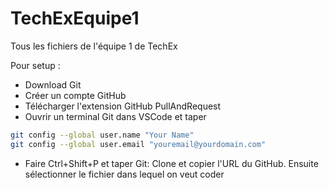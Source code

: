 # TechExEquipe1

Tous les fichiers de l'équipe 1 de TechEx

Pour setup : 
 - Download Git
 - Créer un compte GitHub
 - Télécharger l'extension GitHub PullAndRequest
 - Ouvrir un terminal Git dans VSCode et taper
 
```bash
git config --global user.name "Your Name"
git config --global user.email "youremail@yourdomain.com"
```
 - Faire Ctrl+Shift+P et taper Git: Clone et copier l'URL du GitHub. Ensuite sélectionner le fichier dans lequel on veut coder